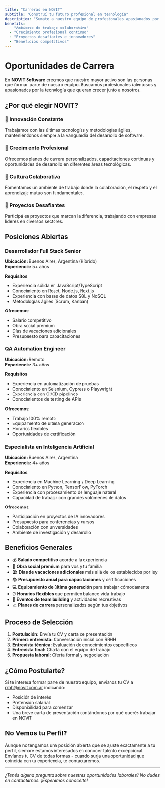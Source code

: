 ```yaml
---
title: "Carreras en NOVIT"
subtitle: "Construí tu futuro profesional en tecnología"
description: "Sumate a nuestro equipo de profesionales apasionados por la innovación y el desarrollo tecnológico."
benefits:
  - "Ambiente de trabajo colaborativo"
  - "Crecimiento profesional continuo"
  - "Proyectos desafiantes e innovadores"
  - "Beneficios competitivos"
---
```


# Oportunidades de Carrera

En **NOVIT Software** creemos que nuestro mayor activo son las personas que forman parte de nuestro equipo. Buscamos profesionales talentosos y apasionados por la tecnología que quieran crecer junto a nosotros.

## ¿Por qué elegir NOVIT?

### 🚀 Innovación Constante
Trabajamos con las últimas tecnologías y metodologías ágiles, manteniéndonos siempre a la vanguardia del desarrollo de software.

### 🌱 Crecimiento Profesional
Ofrecemos planes de carrera personalizados, capacitaciones continuas y oportunidades de desarrollo en diferentes áreas tecnológicas.

### 🤝 Cultura Colaborativa
Fomentamos un ambiente de trabajo donde la colaboración, el respeto y el aprendizaje mutuo son fundamentales.

### 🎯 Proyectos Desafiantes
Participá en proyectos que marcan la diferencia, trabajando con empresas líderes en diversos sectores.

## Posiciones Abiertas

### Desarrollador Full Stack Senior
**Ubicación:** Buenos Aires, Argentina (Híbrido)  
**Experiencia:** 5+ años  

**Requisitos:**
- Experiencia sólida en JavaScript/TypeScript
- Conocimiento en React, Node.js, Next.js
- Experiencia con bases de datos SQL y NoSQL
- Metodologías ágiles (Scrum, Kanban)

**Ofrecemos:**
- Salario competitivo
- Obra social premium
- Días de vacaciones adicionales
- Presupuesto para capacitaciones

### QA Automation Engineer
**Ubicación:** Remoto  
**Experiencia:** 3+ años  

**Requisitos:**
- Experiencia en automatización de pruebas
- Conocimiento en Selenium, Cypress o Playwright
- Experiencia con CI/CD pipelines
- Conocimientos de testing de APIs

**Ofrecemos:**
- Trabajo 100% remoto
- Equipamiento de última generación
- Horarios flexibles
- Oportunidades de certificación

### Especialista en Inteligencia Artificial
**Ubicación:** Buenos Aires, Argentina  
**Experiencia:** 4+ años  

**Requisitos:**
- Experiencia en Machine Learning y Deep Learning
- Conocimiento en Python, TensorFlow, PyTorch
- Experiencia con procesamiento de lenguaje natural
- Capacidad de trabajar con grandes volúmenes de datos

**Ofrecemos:**
- Participación en proyectos de IA innovadores
- Presupuesto para conferencias y cursos
- Colaboración con universidades
- Ambiente de investigación y desarrollo

## Beneficios Generales

- 💰 **Salario competitivo** acorde a la experiencia
- 🏥 **Obra social premium** para vos y tu familia
- 🏖️ **Días de vacaciones adicionales** más allá de los establecidos por ley
- 📚 **Presupuesto anual para capacitaciones** y certificaciones
- 💻 **Equipamiento de última generación** para trabajar cómodamente
- ⏰ **Horarios flexibles** que permiten balance vida-trabajo
- 🎉 **Eventos de team building** y actividades recreativas
- 📈 **Planes de carrera** personalizados según tus objetivos

## Proceso de Selección

1. **Postulación:** Envía tu CV y carta de presentación
2. **Primera entrevista:** Conversación inicial con RRHH
3. **Entrevista técnica:** Evaluación de conocimientos específicos
4. **Entrevista final:** Charla con el equipo de trabajo
5. **Propuesta laboral:** Oferta formal y negociación

## ¿Cómo Postularte?

Si te interesa formar parte de nuestro equipo, envianos tu CV a [rrhh@novit.com.ar](mailto:rrhh@novit.com.ar) indicando:

- Posición de interés
- Pretensión salarial
- Disponibilidad para comenzar
- Una breve carta de presentación contándonos por qué querés trabajar en NOVIT

## No Vemos tu Perfil?

Aunque no tengamos una posición abierta que se ajuste exactamente a tu perfil, siempre estamos interesados en conocer talento excepcional. Envíanos tu CV de todas formas - cuando surja una oportunidad que coincida con tu experiencia, te contactaremos.

---

*¿Tenés alguna pregunta sobre nuestras oportunidades laborales? No dudes en contactarnos. ¡Esperamos conocerte!*